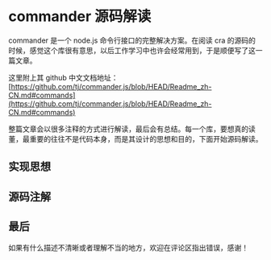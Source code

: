 # commander 源码解读

commander 是一个 node.js 命令行接口的完整解决方案。在阅读 cra 的源码的时候，感觉这个库很有意思，以后工作学习中也许会经常用到，于是顺便写了这一篇文章。

这里附上其 github 中文文档地址： [https://github.com/tj/commander.js/blob/HEAD/Readme_zh-CN.md#commands](https://github.com/tj/commander.js/blob/HEAD/Readme_zh-CN.md#commands)

整篇文章会以很多注释的方式进行解读，最后会有总结。每一个库，要想真的读董，最重要的往往不是代码本身，而是其设计的思想和目的，下面开始源码解读。

## 实现思想

## 源码注解

## 最后

如果有什么描述不清晰或者理解不当的地方，欢迎在评论区指出错误，感谢！
